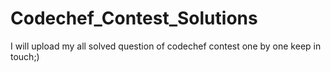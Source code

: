 # Codechef_Contest_Solutions
I will upload my all solved question of codechef contest one by one keep in touch;)
